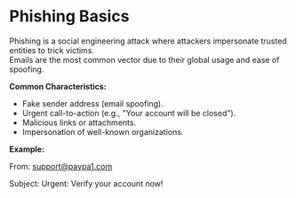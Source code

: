 # Phishing Basics

Phishing is a social engineering attack where attackers impersonate trusted entities to trick victims.  
Emails are the most common vector due to their global usage and ease of spoofing.

**Common Characteristics:**
- Fake sender address (email spoofing).
- Urgent call-to-action (e.g., "Your account will be closed").
- Malicious links or attachments.
- Impersonation of well-known organizations.

**Example:**

From: support@paypa1.com

Subject: Urgent: Verify your account now!
